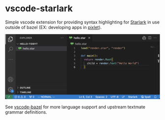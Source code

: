 # vscode-starlark

Simple vscode extension for providing syntax highlighting for [Starlark](https://github.com/bazelbuild/starlark) in use outside of bazel (EX: developing apps in [pixlet](https://github.com/tidbyt/pixlet)).

![Screenshot](./media/screenshot.png)

See [vscode-bazel](https://github.com/bazelbuild/vscode-bazel/) for more language support and upstream textmate grammar definitions.
